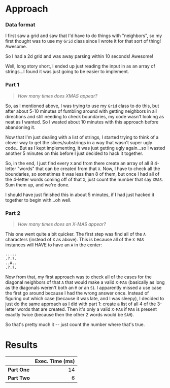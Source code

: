 # Approach
### Data format

I first saw a grid and saw that I'd have to do things with "neighbors", so my first thought was to use my `Grid` class
since I wrote it for that sort of thing! Awesome.

So I had a 2d grid and was away parsing within 10 seconds! Awesome!

Well, long story short, I ended up just reading the input in as an array of strings...I found it was just going to be
easier to implement.

### Part 1
> _How many times does XMAS appear?_

So, as I mentioned above, I was trying to use my `Grid` class to do this, but after about 5-10 minutes of fumbling
around with getting neighbors in all directions and still needing to check boundaries, my code wasn't looking as
neat as I wanted. So I wasted about 10 minutes with this approach before abandoning it.

Now that I'm just dealing with a list of strings, I started trying to think of a clever way to get the slices/substrings
in a way that wasn't super ugly code...But as I kept implementing, it was just getting ugly again...so I wasted another 5 minutes
on this before I just decided to hack it together.

So, in the end, I just find every `X` and from there create an array of all 8 4-letter "words" that can be created from
that `X`. Now, I have to check all the boundaries, so sometimes it was less than 8 of them, but once I had all of the
4-letter words coming off of that `X`, just count the number that say `XMAS`. Sum them up, and we're done.

I should have just finished this in about 5 minutes, if I had just hacked it together to begin with...oh well.

### Part 2
> _How many times does an X-MAS appear?_

This one went quite a bit quicker. The first step was find all of the `A` characters (instead of `X` as above). This is
because all of the `X-MAS` instances will HAVE to have an `A` in the center:

```
.....
.?.?.
..A..
.?.?.
```
Now from that, my first approach was to check all of the cases for the diagonal neighbors of that `A` that would make a
valid `X-MAS` (basically as long as the diagonals weren't both an `M` or an `S`). I apparently missed a use case the first
go around because I had the wrong answer once. Instead of figuring out which case (because it was late, and I was sleepy),
I decided to just do the same approach as I did with part 1: create a list of all 4 of the 3-letter words that are created.
Then it's only a valid `X-MAS` if `MAS` is present exactly twice (because then the other 2 words would be `SAM`).

So that's pretty much it -- just count the number where that's true.

# Results

|              | Exec. Time (ms) |
|--------------|----------------:|
| **Part One** |              14 |
| **Part Two** |               6 |

